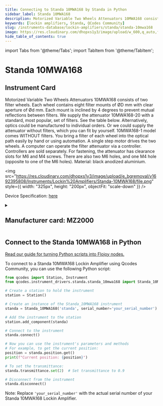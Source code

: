 ```yaml
---
title: Connecting to Standa 10MWA168 by Standa in Python
sidebar_label: Standa 10MWA168
description: Motorized Variable Two Wheels Attenuators 10MWA168 consists of two filter wheels. Each wheel contains eight filter mounts of ØD mm with clear aperture of Ød mm. Each mount is inclined by 4 degrees to prevent mutual reflections between filters. We supply the attenuator 10MWA168-20 with a standard, most popular, set of filters. See the table below. Alternatively, optics could be manufactured to individual orders. Or we could supply the attenuator without filters, which you can fit by yourself. 10MWA168-1 model comes WITHOUT filters. You bring a filter of each wheel into the optical path easily by hand or using automation. A single step motor drives the two wheels. A computer can operate the filter attenuator via a controller. Controllers are sold separately. For fastening, the attenuator has clearance slots for M6 and M4 screws. There are also two M6 holes, and one M4 hole (opposite to one of the M6 holes). Material-> black anodized aluminium.
keywords: [lockin amplifiers, Standa, QCodes Community]
slug: /instruments-database/lockin-amplifiers/standa/standa-10mwa168
image: https://res.cloudinary.com/dhopxs1y3/image/upload/w_600,q_auto,f_auto/e_bgremoval/v1692395808/Instruments/Lockin%20Amplifiers/Standa-10MWA168/file.jpg
hide_table_of_contents: true
---
```


import Tabs from '@theme/Tabs';
import TabItem from '@theme/TabItem';

# Standa 10MWA168

## Instrument Card

<div className="flex">

<div>

Motorized Variable Two Wheels Attenuators 10MWA168 consists of two filter wheels. Each wheel contains eight filter mounts of ØD mm with clear aperture of Ød mm. Each mount is inclined by 4 degrees to prevent mutual reflections between filters. We supply the attenuator 10MWA168-20 with a standard, most popular, set of filters. See the table below. Alternatively, optics could be manufactured to individual orders. Or we could supply the attenuator without filters, which you can fit by yourself. 10MWA168-1 model comes WITHOUT filters. You bring a filter of each wheel into the optical path easily by hand or using automation. A single step motor drives the two wheels. A computer can operate the filter attenuator via a controller. Controllers are sold separately. For fastening, the attenuator has clearance slots for M6 and M4 screws. There are also two M6 holes, and one M4 hole (opposite to one of the M6 holes). Material: black anodized aluminium.

</div>

<img src="https://res.cloudinary.com/dhopxs1y3/image/upload/e_bgremoval/v1692395808/Instruments/Lockin%20Amplifiers/Standa-10MWA168/file.png" style={{ width: "325px", height: "200px", objectFit: "scale-down" }} />

</div>

<div className="flex text-center">

<p>Device Specification: <a target="\_blank" href="/instruments-database/all-instruments/">here</a></p>

</div>

<details style={{ marginTop: "15px"}}>
<summary><h2>Manufacturer card: MZ2000</h2></summary>

<img src="https://res.cloudinary.com/dhopxs1y3/image/upload/v1692806162/Instruments/Vendor%20Logos/Standa.png" style={{ width: "100%", height: "170px",objectFit: "scale-down" }} />

Standa has it's own industrial base that includes CNC turning, milling, grinding machines. Standa's design department, while developing standard products presented in Standa's catalogue (such as motorized and manual translation and rotation stages, motion controllers, optical tables, vibration isolation systems, optical mounts and holders, optics, dpss lasers and etc.) also develops the equipment for OEM customers. Some examples of it, after the agreement with OEM customers, are shown on this website. Standa currently has several laser product development laboratories.

<ul>
  <li>Headquarters: Lithuania</li>
  <li>Yearly Revenue (millions, USD): 5.0</li>
  <li>Vendor Website: <a href="https://www.standa.lt/">here</a></li>
</ul>
</details>

## Connect to the Standa 10MWA168 in Python

[Read our guide for turning Python scripts into Flojoy nodes.](https://docs.flojoy.ai/custom-nodes/creating-custom-node/)
<Tabs>

<TabItem value="Flojoy" label="Flojoy" className="flojoy-instrument-tabs">

<NodeCardCollection category='WIDGET2000' manufacturer='MZ2000'></NodeCardCollection>

</TabItem>
<TabItem value="QCodes Community" label="QCodes Community">

To connect to a Standa 10MWA168 Lockin Amplifier using Qcodes Community, you can use the following Python script:

```python
from qcodes import Station, Instrument
from qcodes.instrument_drivers.standa.standa_10mwa168 import Standa_10MWA168

# Create a station to hold the instrument
station = Station()

# Create an instance of the Standa_10MWA168 instrument
standa = Standa_10MWA168('standa', serial_number='your_serial_number')

# Add the instrument to the station
station.add_component(standa)

# Connect to the instrument
standa.connect()

# Now you can use the instrument's parameters and methods
# For example, to get the current position:
position = standa.position.get()
print(f"Current position: {position}")

# To set the transmittance:
standa.transmittance.set(2)  # Set transmittance to 0.9

# Disconnect from the instrument
standa.disconnect()
```

Note: Replace `'your_serial_number'` with the actual serial number of your Standa 10MWA168 Lockin Amplifier.

</TabItem>
</Tabs>